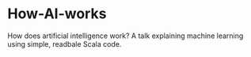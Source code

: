 # How-AI-works
How does artificial intelligence work? A talk explaining machine learning using simple, readbale Scala code.

